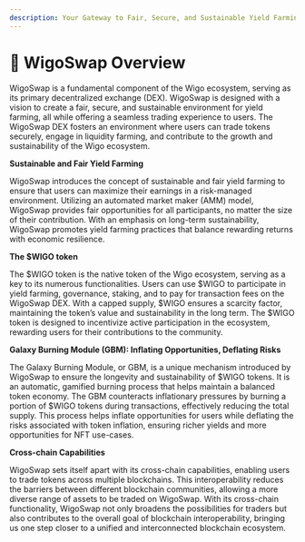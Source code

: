 ```yaml
---
description: Your Gateway to Fair, Secure, and Sustainable Yield Farming
---
```


# 🏦 WigoSwap Overview

WigoSwap is a fundamental component of the Wigo ecosystem, serving as its primary decentralized exchange (DEX). WigoSwap is designed with a vision to create a fair, secure, and sustainable environment for yield farming, all while offering a seamless trading experience to users. The WigoSwap DEX fosters an environment where users can trade tokens securely, engage in liquidity farming, and contribute to the growth and sustainability of the Wigo ecosystem.



**Sustainable and Fair Yield Farming**

WigoSwap introduces the concept of sustainable and fair yield farming to ensure that users can maximize their earnings in a risk-managed environment. Utilizing an automated market maker (AMM) model, WigoSwap provides fair opportunities for all participants, no matter the size of their contribution. With an emphasis on long-term sustainability, WigoSwap promotes yield farming practices that balance rewarding returns with economic resilience.



**The $WIGO token**

The $WIGO token is the native token of the Wigo ecosystem, serving as a key to its numerous functionalities. Users can use $WIGO to participate in yield farming, governance, staking, and to pay for transaction fees on the WigoSwap DEX. With a capped supply, $WIGO ensures a scarcity factor, maintaining the token’s value and sustainability in the long term. The $WIGO token is designed to incentivize active participation in the ecosystem, rewarding users for their contributions to the community.



**Galaxy Burning Module (GBM): Inflating Opportunities, Deflating Risks**

The Galaxy Burning Module, or GBM, is a unique mechanism introduced by WigoSwap to ensure the longevity and sustainability of $WIGO tokens. It is an automatic, gamified burning process that helps maintain a balanced token economy. The GBM counteracts inflationary pressures by burning a portion of $WIGO tokens during transactions, effectively reducing the total supply. This process helps inflate opportunities for users while deflating the risks associated with token inflation, ensuring richer yields and more opportunities for NFT use-cases.



**Cross-chain Capabilities**

WigoSwap sets itself apart with its cross-chain capabilities, enabling users to trade tokens across multiple blockchains. This interoperability reduces the barriers between different blockchain communities, allowing a more diverse range of assets to be traded on WigoSwap. With its cross-chain functionality, WigoSwap not only broadens the possibilities for traders but also contributes to the overall goal of blockchain interoperability, bringing us one step closer to a unified and interconnected blockchain ecosystem.
